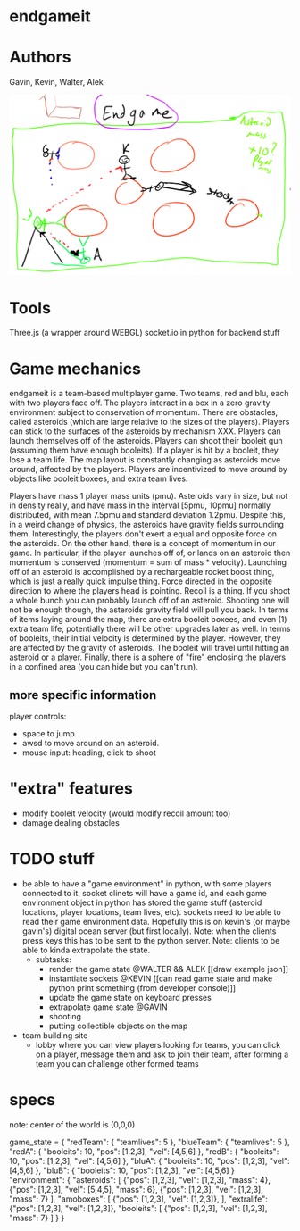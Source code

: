 # endgameit

# Authors
Gavin, Kevin, Walter, Alek

![endgame.png](endgame.png)

# Tools
Three.js (a wrapper around WEBGL)
socket.io in python for backend stuff

# Game mechanics
endgameit is a team-based multiplayer game. Two teams, red and blu, each with two players face off. 
The players interact in a box in a zero gravity environment subject to conservation of momentum. 
There are obstacles, called asteroids (which are large relative to the sizes of the players). 
Players can stick to the surfaces of the asteroids by mechanism XXX. 
Players can launch themselves off of the asteroids. 
Players can shoot their booleit gun (assuming them have enough booleits).
If a player is hit by a booleit, they lose a team life.
The map layout is constantly changing as asteroids move around, affected by the players. 
Players are incentivized to move around by objects like booleit boxees, and extra team lives.

Players have mass 1 player mass units (pmu).
Asteroids vary in size, but not in density really, and have mass in the
interval [5pmu, 10pmu] normally distributed, with mean 7.5pmu and standard
deviation 1.2pmu.
Despite this, in a weird change of physics, the asteroids have gravity fields surrounding them. 
Interestingly, the players don't exert a equal and opposite force on the asteroids. 
On the other hand, there is a concept of momentum in our game. In particular,
if the player launches off of, or lands on an asteroid then momentum is
conserved (momentum = sum of mass * velocity).
Launching off of an asteroid is accomplished by a rechargeable rocket boost
thing, which is just a really quick impulse thing. Force directed in the
opposite direction to where the players head is pointing. 
Recoil is a thing. If you shoot a whole bunch you can probably launch off of an
asteroid. Shooting one will not be enough though, the asteroids gravity field
will pull you back.
In terms of items laying around the map, there are extra booleit boxees, and
even (1) extra team life, potentially there will be other upgrades later as well.
In terms of booleits, their initial velocity is determined by the player.
However, they are affected by the gravity of asteroids. The booleit will travel
until hitting an asteroid or a player. 
Finally, there is a sphere of "fire" enclosing the players in a confined area
(you can hide but you can't run).

## more specific information
player controls:
- space to jump
- awsd to move around on an asteroid.
- mouse input: heading, click to shoot

# "extra" features
- modify booleit velocity (would modify recoil amount too) 
- damage dealing obstacles

# TODO stuff

- be able to have a "game environment" in python, with some players connected to it. socket clinets will have a game id, and each game environment object in python has stored the game stuff (asteroid locations, player locations, team lives, etc). sockets need to be able to read their game environment data. Hopefully this is on kevin's (or maybe gavin's) digital ocean server (but first locally). Note: when the clients press keys this has to be sent to the python server. Note: clients to be able to kinda extrapolate the state.
  - subtasks: 
    - render the game state @WALTER && ALEK [[draw example json]]
    - instantiate sockets @KEVIN [[can read game state and make python print something (from developer console)]]
    - update the game state on keyboard presses 
    - extrapolate game state @GAVIN
    - shooting
    - putting collectible objects on the map
- team building site
  - lobby where you can view players looking for teams, you can click on a player, message them and ask to join their team, after forming a team you can challenge other formed teams


# specs
note: center of the world is (0,0,0)

game_state = {
  "redTeam": {
    "teamlives": 5
  },
  "blueTeam": {
    "teamlives": 5
  },
  "redA": { "booleits": 10, "pos": [1,2,3], "vel": [4,5,6] },
  "redB": { "booleits": 10, "pos": [1,2,3], "vel": [4,5,6] },
  "bluA": { "booleits": 10, "pos": [1,2,3], "vel": [4,5,6] },
  "bluB": { "booleits": 10, "pos": [1,2,3], "vel": [4,5,6] }
  "environment": {
    "asteroids": [
      {"pos": [1,2,3], "vel": [1,2,3], "mass": 4},
      {"pos": [1,2,3], "vel": [5,4,5], "mass": 6},
      {"pos": [1,2,3], "vel": [1,2,3], "mass": 7}
    ],
    "amoboxes": [
      {"pos": [1,2,3], "vel": [1,2,3]},
    ],
    "extralife": {"pos": [1,2,3], "vel": [1,2,3]},
    "booleits": [
      {"pos": [1,2,3], "vel": [1,2,3], "mass": 7}
    ]
  }
}


